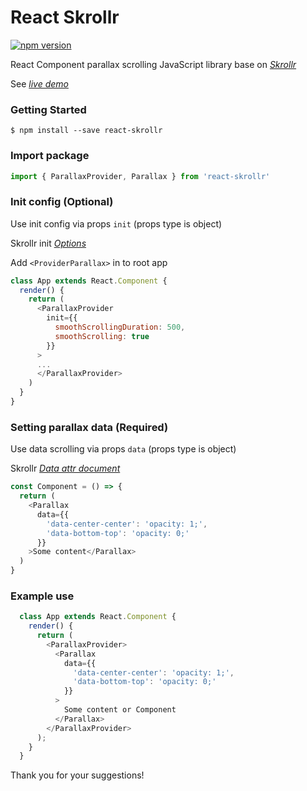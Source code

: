 # React Skrollr
[![npm version](https://badge.fury.io/js/react-skrollr.png)](https://badge.fury.io/js/react-skrollr)

React Component parallax scrolling JavaScript library base on [*Skrollr*](<https://github.com/Prinzhorn/skrollr>)

See [*live demo*](<https://github.com/Prinzhorn/skrollr>)



### Getting Started
```
$ npm install --save react-skrollr
```

### Import package

```js
import { ParallaxProvider, Parallax } from 'react-skrollr'
```

### Init config (Optional)
Use init config via props `init` (props type is object)

Skrollr init [*Options*](<https://github.com/Prinzhorn/skrollr#skrollrinitoptions>)

Add `<ProviderParallax>` in to root app
```js
class App extends React.Component {
  render() {
    return (
      <ParallaxProvider
        init={{
          smoothScrollingDuration: 500,
          smoothScrolling: true
        }}
      >
      ...
      </ParallaxProvider>
    )
  }
}
```

### Setting parallax data (Required)
Use data scrolling via props `data` (props type is object)

Skrollr [*Data attr document*](<https://github.com/Prinzhorn/skrollr#absolute-vs-relative-mode>)

```js
const Component = () => {
  return (
    <Parallax
      data={{
        'data-center-center': 'opacity: 1;',
        'data-bottom-top': 'opacity: 0;'
      }}
    >Some content</Parallax>
  )
}
```

### Example use

```js
  class App extends React.Component {
    render() {
      return (
        <ParallaxProvider>
          <Parallax
            data={{
              'data-center-center': 'opacity: 1;',
              'data-bottom-top': 'opacity: 0;'
            }}
          >
            Some content or Component
          </Parallax>
        </ParallaxProvider>
      );
    }
  }
```

Thank you for your suggestions!